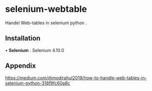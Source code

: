 # selenium-webtable
Handel Web-tables in selenium python .


## Installation

•	**Selenium** : Selenium 4.10.0

## Appendix

https://medium.com/@modirahul2019/how-to-handle-web-tables-in-selenium-python-318f9fc60a8c

